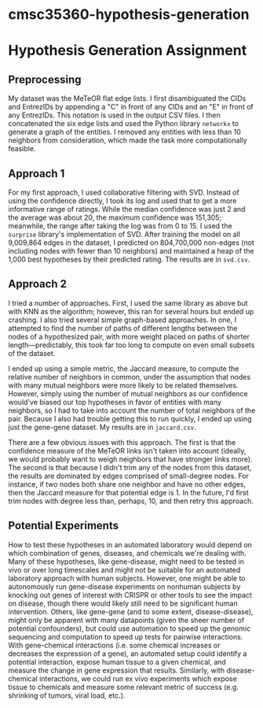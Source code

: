 # cmsc35360-hypothesis-generation

# Hypothesis Generation Assignment

## Preprocessing
My dataset was the MeTeOR flat edge lists. I first disambiguated the CIDs and EntrezIDs by appending a "C" in front of any CIDs and an "E" in front of any EntrezIDs. This notation is used in the output CSV files. I then concatenated the six edge lists and used the Python library `networkx` to generate a graph of the entities. I removed any entities with less than 10 neighbors from consideration, which made the task more computationally feasible. 
## Approach 1
For my first approach, I used collaborative filtering with SVD. Instead of using the confidence directly, I took its log and used that to get a more informative range of ratings. While the median confidence was just 2 and the average was about 20, the maximum confidence was 151,305; meanwhile, the range after taking the log was from 0 to 15. I used the `surprise` library's implementation of SVD. After training the model on all 9,009,864 edges in the dataset, I predicted on 804,700,000 non-edges (not including nodes with fewer than 10 neighbors) and maintained a heap of the 1,000 best hypotheses by their predicted rating. The results are in `svd.csv`.  
## Approach 2
I tried a number of approaches. First, I used the same library as above but with KNN as the algorithm; however, this ran for several hours but ended up crashing. I also tried several simple graph-based approaches. In one, I attempted to find the number of paths of different lengths between the nodes of a hypothesized pair, with more weight placed on paths of shorter length—predictably, this took far too long to compute on even small subsets of the dataset.  

I ended up using a simple metric, the Jaccard measure, to compute the relative number of neighbors in common, under the assumption that nodes with many mutual neighbors were more likely to be related themselves. However, simply using the number of mutual neighbors as our confidence would've biased our top hypotheses in favor of entities with many neighbors, so I had to take into account the number of total neighbors of the pair. Because I also had trouble getting this to run quickly, I ended up using just the gene-gene dataset. My results are in `jaccard.csv`. 

There are a few obvious issues with this approach. The first is that the confidence measure of the MeTeOR links isn't taken into account (ideally, we would probably want to weigh neighbors that have stronger links more). The second is that because I didn't trim any of the nodes from this dataset, the results are dominated by edges comprised of small-degree nodes. For instance, if two nodes both share one neighbor and have no other edges, then the Jaccard measure for that potential edge is 1. In the future, I'd first trim nodes with degree less than, perhaps, 10, and then retry this approach. 

## Potential Experiments
How to test these hypotheses in an automated laboratory would depend on which combination of genes, diseases, and chemicals we're dealing with. Many of these hypotheses, like gene-disease, might need to be tested in vivo or over long timescales and might not be suitable for an automated laboratory approach with human subjects. However, one might be able to autonomously run gene-disease experiments on nonhuman subjects by knocking out genes of interest with CRISPR or other tools to see the impact on disease, though there would likely still need to be significant human intervention. Others, like gene-gene (and to some extent, disease-disease), might only be apparent with many datapoints (given the sheer number of potential confounders), but could use automation to speed up the genomic sequencing and computation to speed up tests for pairwise interactions. With gene-chemical interactions (i.e. some chemical increases or decreases the expression of a gene), an automated setup could identify a potential interaction, expose human tissue to a given chemical, and measure the change in gene expression that results. Similarly, with disease-chemical interactions, we could run ex vivo experiments which expose tissue to chemicals and measure some relevant metric of success (e.g. shrinking of tumors, viral load, etc.).
